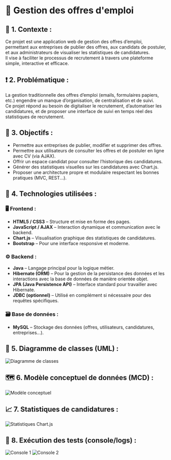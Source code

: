 # 💼 Gestion des offres d'emploi

## 📘 1. Contexte :  
Ce projet est une application web de gestion des offres d’emploi, permettant aux entreprises de publier des offres, aux candidats de postuler, et aux administrateurs de visualiser les statistiques de candidatures.  
Il vise à faciliter le processus de recrutement à travers une plateforme simple, interactive et efficace.

## ❗ 2. Problématique :  
La gestion traditionnelle des offres d’emploi (emails, formulaires papiers, etc.) engendre un manque d’organisation, de centralisation et de suivi.  
Ce projet répond au besoin de digitaliser le recrutement, d’automatiser les candidatures, et de proposer une interface de suivi en temps réel des statistiques de recrutement.

## 🎯 3. Objectifs :
- Permettre aux entreprises de publier, modifier et supprimer des offres.  
- Permettre aux utilisateurs de consulter les offres et de postuler en ligne avec CV (via AJAX).  
- Offrir un espace candidat pour consulter l’historique des candidatures.  
- Générer des statistiques visuelles sur les candidatures avec Chart.js.  
- Proposer une architecture propre et modulaire respectant les bonnes pratiques (MVC, REST...).

## 🧰 4. Technologies utilisées :

### 🖥️ Frontend :
- **HTML5 / CSS3** – Structure et mise en forme des pages.
- **JavaScript / AJAX** – Interaction dynamique et communication avec le backend.
- **Chart.js** – Visualisation graphique des statistiques de candidatures.
- **Bootstrap** – Pour une interface responsive et moderne.

### ⚙️ Backend :
- **Java** – Langage principal pour la logique métier.
- **Hibernate (ORM)** – Pour la gestion de la persistance des données et les interactions avec la base de données de manière orientée objet.
- **JPA (Java Persistence API)** – Interface standard pour travailler avec Hibernate.
- **JDBC (optionnel)** – Utilisé en complément si nécessaire pour des requêtes spécifiques.

### 🗃️ Base de données :
- **MySQL** – Stockage des données (offres, utilisateurs, candidatures, entreprises...).

## 🧩 5. Diagramme de classes (UML) :

![Diagramme de classes](https://github.com/user-attachments/assets/your_class_diagram_url_here)

## 🗺️ 6. Modèle conceptuel de données (MCD) :

![Modèle conceptuel](https://github.com/user-attachments/assets/your_mcd_url_here)

## 📈 7. Statistiques de candidatures :

![Statistiques Chart.js](https://github.com/user-attachments/assets/your_chart_url_here)

## 🧪 8. Exécution des tests (console/logs) :

![Console 1](https://github.com/user-attachments/assets/test_console_1.png)
![Console 2](https://github.com/user-attachments/assets/test_console_2.png)
